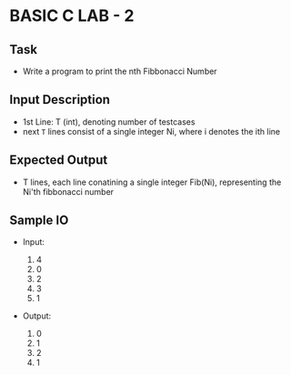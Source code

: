 # BASIC C LAB - 2

## Task
 - Write a program to print the nth Fibbonacci Number

## Input Description
 - 1st Line: T (int), denoting number of testcases
 - next `T` lines consist of a single integer Ni, where i denotes the ith line

## Expected Output
 - T lines, each line conatining a single integer Fib(Ni), representing the Ni'th fibbonacci number 

## Sample IO
 - Input:
 	1. 4
	2. 0
	3. 2
	4. 3
	5. 1
 
 - Output:
 	1. 0
	2. 1
	3. 2
	4. 1
